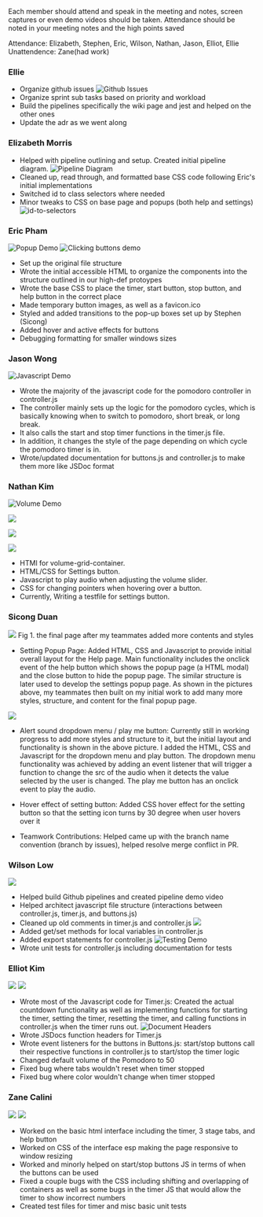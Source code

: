 Each member should attend and speak in the meeting and notes, screen captures or even demo videos should be taken.  Attendance should be noted in your meeting notes and the high points saved 

Attendance: Elizabeth, Stephen, Eric, Wilson, Nathan, Jason, Elliot, Ellie
Unattendence: Zane(had work)

### Ellie
- Organize github issues
![Github Issues](../media/sprint-2-review/githubIssues.png)
- Organize sprint sub tasks based on priority and workload
- Build the pipelines specifically the wiki page and jest and helped on the other ones
- Update the adr as we went along

### Elizabeth Morris
- Helped with pipeline outlining and setup. Created initial pipeline diagram.
  ![Pipeline Diagram](../media/sprint-2-review/PipelineDiagram.jpg)
- Cleaned up, read through, and formatted base CSS code following Eric's initial implementations
- Switched id to class selectors where needed
- Minor tweaks to CSS on base page and popups (both help and settings)
![id-to-selectors](../media/sprint-2-review/id_to_class_selectors_sample.png)

### Eric Pham
![Popup Demo](../media/sprint-2-review/popup.gif)
![Clicking buttons demo](../media/sprint-2-review/click_demo.gif)
- Set up the original file structure
- Wrote the initial accessible HTML to organize the components into the structure outlined in our high-def protoypes
- Wrote the base CSS to place the timer, start button, stop button, and help button in the correct place
- Made temporary button images, as well as a favicon.ico
- Styled and added transitions to the pop-up boxes set up by Stephen (Sicong)
- Added hover and active effects for buttons
- Debugging formatting for smaller windows sizes

### Jason Wong
![Javascript Demo](../media/sprint-2-review/js_demo.gif)
- Wrote the majority of the javascript code for the pomodoro controller in controller.js
- The controller mainly sets up the logic for the pomodoro cycles, which is basically knowing
  when to switch to pomodoro, short break, or long break.
- It also calls the start and stop timer functions in the timer.js file.
- In addition, it changes the style of the page depending on which cycle the pomodoro timer is in.
- Wrote/updated documentation for buttons.js and controller.js to make them more like JSDoc format

### Nathan Kim

![Volume Demo](../media/sprint-2-review/volume_demo.gif)

![](../media/sprint-2-review/volumehtml.PNG)

![](../media/sprint-2-review/volumecss.PNG)

![](../media/sprint-2-review/volumejs.PNG)

- HTMl for volume-grid-container.
- HTML/CSS for Settings button.
- Javascript to play audio when adjusting the volume slider.
- CSS for changing pointers when hovering over a button.
- Currently, Writing a testfile for settings button.
### Sicong Duan
![](../media/sprint-2-review/Settings_Popup.png)
Fig 1. the final page after my teammates added more contents and styles
- Setting Popup Page: Added HTML, CSS and Javascript to provide initial overall layout for the Help page. Main functionality includes the onclick event of the help button which shows the popup page (a HTML modal) and the close button to hide the popup page. The similar structure is later used to develop the settings popup page. As shown in the pictures above, my teammates then built on my initial work to add many more styles, structure, and content for the final popup page. 

![](../media/sprint-2-review/Settings.png)
- Alert sound dropdown menu / play me button: Currently still in working progress to add more styles and structure to it, but the initial layout and functionality is shown in the above picture. I added the HTML, CSS and Javascript for the dropdown menu and play button. The dropdown menu functionality was achieved by adding an event listener that will trigger a function to change the src of the audio when it detects the value selected by the user is changed. The play me button has an onclick event to play the audio.

- Hover effect of setting button: Added CSS hover effect for the setting button so that the setting icon turns by 30 degree when user hovers over it

- Teamwork Contributions: Helped came up with the branch name convention (branch by issues), helped resolve merge conflict in PR.


### Wilson Low
![](../media/sprint-2-review/Pipeline_Demo.png)
- Helped build Github pipelines and created pipeline demo video
- Helped architect javascript file structure (interactions between controller.js, timer.js, and buttons.js)
- Cleaned up old comments in timer.js and controller.js
![](../media/sprint-2-review/Get_Set_Export.png)
- Added get/set methods for local variables in controller.js 
- Added export statements for controller.js
![Testing Demo](../media/sprint-2-review/test_demo.gif)
- Wrote unit tests for controller.js including documentation for tests


### Elliot Kim
![](../media/sprint-2-review/timerp1.PNG)
![](../media/sprint-2-review/timerp2.PNG)
- Wrote most of the Javascript code for Timer.js: Created the actual countdown functionality as well as implementing functions for starting the timer, setting the timer, resetting the timer, and calling functions in controller.js when the timer runs out.
![Document Headers](../media/sprint-2-review/doc_headers.jpg)
- Wrote JSDocs function headers for Timer.js
- Wrote event listeners for the buttons in Buttons.js: start/stop buttons call their respective functions in controller.js to start/stop the timer logic
- Changed default volume of the Pomodoro to 50
- Fixed bug where tabs wouldn't reset when timer stopped
- Fixed bug where color wouldn't change when timer stopped


### Zane Calini
![](../media/sprint-2-review/tabs.PNG)
![](../media/sprint-2-review/timertest.PNG)
- Worked on the basic html interface including the timer, 3 stage tabs, and help button
- Worked on CSS of the interface esp making the page responsive to window resizing
- Worked and minorly helped on start/stop buttons JS in terms of when the buttons can be used
- Fixed a couple bugs with the CSS including shifting and overlapping of containers as well as some bugs in the timer JS that would allow the timer to show incorrect numbers
- Created test files for timer and misc basic unit tests
